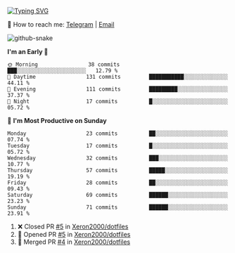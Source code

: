 [![Typing SVG](https://readme-typing-svg.demolab.com?font=Fira+Code&pause=1000&width=435&lines=%F0%9F%91%8B+Hi%2C+I'm+Xeron)](https://git.io/typing-svg)

📮️ How to reach me: [Telegram](https://t.me/Xeron23) | [Email](mailto:cw48565@gmail.com)

<picture>
  <source media="(prefers-color-scheme: dark)" srcset="https://github.com/Xeron2000/Xeron2000/blob/output/github-contribution-grid-snake-dark.svg" />
  <source media="(prefers-color-scheme: light)" srcset="https://github.com/Xeron2000/Xeron2000/blob/output/github-contribution-grid-snake.svg" />
  <img alt="github-snake" src="github-snake.svg" />
</picture>

<!--START_SECTION:waka-->
**I'm an Early 🐤** 

```text
🌞 Morning                38 commits          ███░░░░░░░░░░░░░░░░░░░░░░   12.79 % 
🌆 Daytime                131 commits         ███████████░░░░░░░░░░░░░░   44.11 % 
🌃 Evening                111 commits         █████████░░░░░░░░░░░░░░░░   37.37 % 
🌙 Night                  17 commits          █░░░░░░░░░░░░░░░░░░░░░░░░   05.72 % 
```
📅 **I'm Most Productive on Sunday** 

```text
Monday                   23 commits          ██░░░░░░░░░░░░░░░░░░░░░░░   07.74 % 
Tuesday                  17 commits          █░░░░░░░░░░░░░░░░░░░░░░░░   05.72 % 
Wednesday                32 commits          ███░░░░░░░░░░░░░░░░░░░░░░   10.77 % 
Thursday                 57 commits          █████░░░░░░░░░░░░░░░░░░░░   19.19 % 
Friday                   28 commits          ██░░░░░░░░░░░░░░░░░░░░░░░   09.43 % 
Saturday                 69 commits          ██████░░░░░░░░░░░░░░░░░░░   23.23 % 
Sunday                   71 commits          ██████░░░░░░░░░░░░░░░░░░░   23.91 % 
```



<!--END_SECTION:waka-->

<!--START_SECTION:activity-->
1. ❌ Closed PR [#5](https://github.com/Xeron2000/dotfiles/pull/5) in [Xeron2000/dotfiles](https://github.com/Xeron2000/dotfiles)
2. 💪 Opened PR [#5](https://github.com/Xeron2000/dotfiles/pull/5) in [Xeron2000/dotfiles](https://github.com/Xeron2000/dotfiles)
3. 🎉 Merged PR [#4](https://github.com/Xeron2000/dotfiles/pull/4) in [Xeron2000/dotfiles](https://github.com/Xeron2000/dotfiles)
<!--END_SECTION:activity-->
